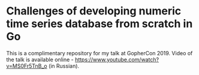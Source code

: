 # Challenges of developing numeric time series database from scratch in Go​

This is a complimentary repository for my talk at GopherCon 2019. Video of the talk is available online - https://www.youtube.com/watch?v=MS0Fr5TnB_o (in Russian).